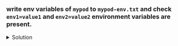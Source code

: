 ### write env variables of `mypod` to `mypod-env.txt` and check `env1=value1` and `env2=value2` environment variables are present.
    
<details><summary>Solution</summary>
  <p>

  ```bash
  # write env to a file
  k exec mypod -ti -- env > mypod-env.txt

  # print env variables
  cat mypod-env.txt
  # env1 and env2 must be present
  ```

  </p>
</details>
